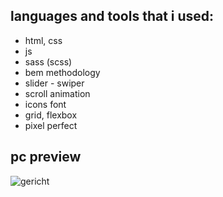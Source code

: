 ## languages and tools that i used:

- html, css
- js
- sass (scss)
- bem methodology
- slider - swiper
- scroll animation
- icons font
- grid, flexbox
- pixel perfect

## pc preview

![gericht](https://user-images.githubusercontent.com/114158560/216141076-c77971a8-9116-4b87-8965-7d0fe3c5aa7d.gif)
